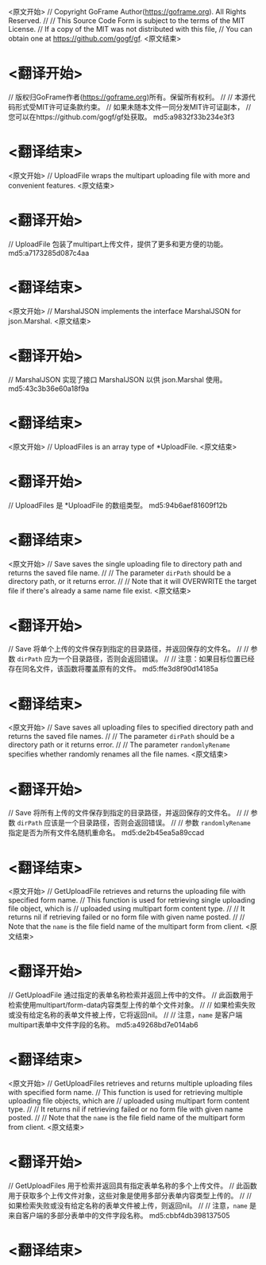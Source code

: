 
<原文开始>
// Copyright GoFrame Author(https://goframe.org). All Rights Reserved.
//
// This Source Code Form is subject to the terms of the MIT License.
// If a copy of the MIT was not distributed with this file,
// You can obtain one at https://github.com/gogf/gf.
<原文结束>

# <翻译开始>
// 版权归GoFrame作者(https://goframe.org)所有。保留所有权利。
//
// 本源代码形式受MIT许可证条款约束。
// 如果未随本文件一同分发MIT许可证副本，
// 您可以在https://github.com/gogf/gf处获取。 md5:a9832f33b234e3f3
# <翻译结束>


<原文开始>
// UploadFile wraps the multipart uploading file with more and convenient features.
<原文结束>

# <翻译开始>
// UploadFile 包装了multipart上传文件，提供了更多和更方便的功能。 md5:a7173285d087c4aa
# <翻译结束>


<原文开始>
// MarshalJSON implements the interface MarshalJSON for json.Marshal.
<原文结束>

# <翻译开始>
// MarshalJSON 实现了接口 MarshalJSON 以供 json.Marshal 使用。 md5:43c3b36e60a18f9a
# <翻译结束>


<原文开始>
// UploadFiles is an array type of *UploadFile.
<原文结束>

# <翻译开始>
// UploadFiles 是 *UploadFile 的数组类型。 md5:94b6aef81609f12b
# <翻译结束>


<原文开始>
// Save saves the single uploading file to directory path and returns the saved file name.
//
// The parameter `dirPath` should be a directory path, or it returns error.
//
// Note that it will OVERWRITE the target file if there's already a same name file exist.
<原文结束>

# <翻译开始>
// Save 将单个上传的文件保存到指定的目录路径，并返回保存的文件名。
//
// 参数 `dirPath` 应为一个目录路径，否则会返回错误。
//
// 注意：如果目标位置已经存在同名文件，该函数将覆盖原有的文件。 md5:ffe3d8f90d14185a
# <翻译结束>


<原文开始>
// Save saves all uploading files to specified directory path and returns the saved file names.
//
// The parameter `dirPath` should be a directory path or it returns error.
//
// The parameter `randomlyRename` specifies whether randomly renames all the file names.
<原文结束>

# <翻译开始>
// Save 将所有上传的文件保存到指定的目录路径，并返回保存的文件名。
//
// 参数 `dirPath` 应该是一个目录路径，否则会返回错误。
//
// 参数 `randomlyRename` 指定是否为所有文件名随机重命名。 md5:de2b45ea5a89ccad
# <翻译结束>


<原文开始>
// GetUploadFile retrieves and returns the uploading file with specified form name.
// This function is used for retrieving single uploading file object, which is
// uploaded using multipart form content type.
//
// It returns nil if retrieving failed or no form file with given name posted.
//
// Note that the `name` is the file field name of the multipart form from client.
<原文结束>

# <翻译开始>
// GetUploadFile 通过指定的表单名称检索并返回上传中的文件。
// 此函数用于检索使用multipart/form-data内容类型上传的单个文件对象。
//
// 如果检索失败或没有给定名称的表单文件被上传，它将返回nil。
//
// 注意，`name` 是客户端multipart表单中文件字段的名称。 md5:a49268bd7e014ab6
# <翻译结束>


<原文开始>
// GetUploadFiles retrieves and returns multiple uploading files with specified form name.
// This function is used for retrieving multiple uploading file objects, which are
// uploaded using multipart form content type.
//
// It returns nil if retrieving failed or no form file with given name posted.
//
// Note that the `name` is the file field name of the multipart form from client.
<原文结束>

# <翻译开始>
// GetUploadFiles 用于检索并返回具有指定表单名称的多个上传文件。
// 此函数用于获取多个上传文件对象，这些对象是使用多部分表单内容类型上传的。
//
// 如果检索失败或没有给定名称的表单文件被上传，则返回nil。
//
// 注意，`name` 是来自客户端的多部分表单中的文件字段名称。 md5:cbbf4db398137505
# <翻译结束>

